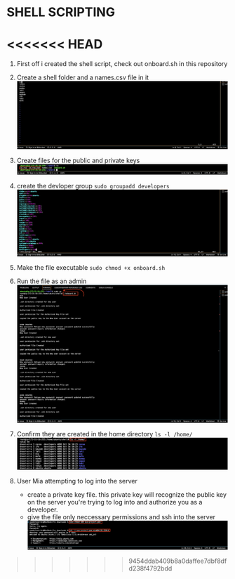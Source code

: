 # SHELL SCRIPTING

<<<<<<< HEAD
=======
1. First off i created the shell script, check out onboard.sh in this repository

2. Create a shell folder and a names.csv file in it
![names.csv file](img/1.png)

3. Create files for the public and private keys
![keys](img/2.png)

4. create the devloper group
`sudo groupadd developers`
![groups](img/3.png)

5. Make the file executable
`sudo chmod +x onboard.sh`

6. Run the file as an admin
![running as admin](img/4.png)

7. Confirm they are created in the home directory
`ls -l /home/`
![img](img/5.png)

8. User Mia attempting to log into the server 
   - create a private key file. this private key will recognize the public key on the server you're trying to log into and authorize you as a developer.
   - give the file only neccessary permissions and ssh into the server 
   ![log in as a user](img/6.png)
>>>>>>> 9454ddab409b8a0daffee7dbf8dfd238f4792bdd
